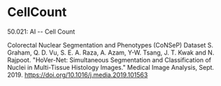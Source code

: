 # CellCount
50.021: AI -- Cell Count 

Colorectal Nuclear Segmentation and Phenotypes (CoNSeP) Dataset
S. Graham, Q. D. Vu, S. E. A. Raza, A. Azam, Y-W. Tsang, J. T. Kwak and N. Rajpoot. "HoVer-Net: Simultaneous Segmentation and Classification of Nuclei in Multi-Tissue Histology Images." Medical Image Analysis, Sept. 2019. https://doi.org/10.1016/j.media.2019.101563
